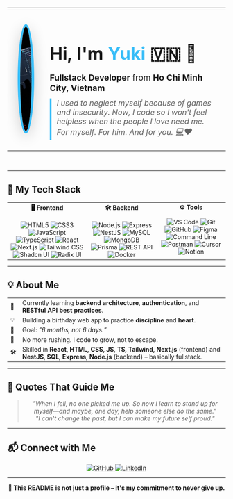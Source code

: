 <!-- Profile Header -->
<div align="center">
  <table>
    <tr>
      <td align="center" valign="middle" style="padding: 24px;">
        <img src="./yuki.jpg" alt="Vy" width="240" height="240" style="border-radius: 50%; box-shadow: 0 8px 32px rgba(0,0,0,0.20); border: 6px solid #38bdf8; object-fit: cover;" />
      </td>
      <td align="left" valign="middle" style="padding: 24px; min-width: 320px;">
        <h1 style="font-size: 2.5rem; margin-bottom: 12px;">Hi, I'm <span style="color:#38bdf8;">Yuki</span> 🇻🇳 👋</h1>
        <p style="font-size: 1.2rem; margin-bottom: 12px;">
          <b>Fullstack Developer</b> from <b>Ho Chi Minh City, Vietnam</b>
        </p>
        <blockquote style="font-size: 1.1rem; margin: 0; border-left: 4px solid #38bdf8; padding-left: 12px;">
          <i>
            I used to neglect myself because of games and insecurity. Now, I code so I won't feel helpless when the people I love need me. For myself. For him. And for you. <span style="font-size:1.1em;">💻❤️</span>
          </i>
        </blockquote>
      </td>
    </tr>
  </table>
</div>

<br/>

---

## 🚀 My Tech Stack

<div align="center">

<table>
  <tr>
    <td align="center" valign="top">
      <b>🖥️ Frontend</b><br/><br/>
      <img alt="HTML5" src="https://img.shields.io/badge/HTML5-e34c26?style=for-the-badge&logo=html5&logoColor=white" />
      <img alt="CSS3" src="https://img.shields.io/badge/CSS3-1572B6?style=for-the-badge&logo=css3&logoColor=white" />
      <img alt="JavaScript" src="https://img.shields.io/badge/JavaScript-f7df1e?style=for-the-badge&logo=javascript&logoColor=black" />
      <img alt="TypeScript" src="https://img.shields.io/badge/TypeScript-007acc?style=for-the-badge&logo=typescript&logoColor=white" />
      <img alt="React" src="https://img.shields.io/badge/React-20232a?style=for-the-badge&logo=react&logoColor=61dafb" />
      <img alt="Next.js" src="https://img.shields.io/badge/Next.js-000000?style=for-the-badge&logo=nextdotjs&logoColor=white" />
      <img alt="Tailwind CSS" src="https://img.shields.io/badge/Tailwind-38bdf8?style=for-the-badge&logo=tailwindcss&logoColor=white" />
      <img alt="Shadcn UI" src="https://img.shields.io/badge/shadcn/ui-111827?style=for-the-badge&logo=react&logoColor=white" />
      <img alt="Radix UI" src="https://img.shields.io/badge/Radix%20UI-111827?style=for-the-badge&logo=radixui&logoColor=white" />
    </td>
    <td align="center" valign="top">
      <b>🛠️ Backend</b><br/><br/>
      <img alt="Node.js" src="https://img.shields.io/badge/Node.js-339933?style=for-the-badge&logo=node-dot-js&logoColor=white" />
      <img alt="Express" src="https://img.shields.io/badge/Express-000000?style=for-the-badge&logo=express&logoColor=white" />
      <img alt="NestJS" src="https://img.shields.io/badge/NestJS-ea2845?style=for-the-badge&logo=nestjs&logoColor=white" />
      <img alt="MySQL" src="https://img.shields.io/badge/MySQL-4479A1?style=for-the-badge&logo=mysql&logoColor=white" />
      <img alt="MongoDB" src="https://img.shields.io/badge/MongoDB-4ea94b?style=for-the-badge&logo=mongodb&logoColor=white" />
      <img alt="Prisma" src="https://img.shields.io/badge/Prisma-2D3748?style=for-the-badge&logo=prisma&logoColor=white" />
      <img alt="REST API" src="https://img.shields.io/badge/REST%20API-6DB33F?style=for-the-badge&logo=api&logoColor=white" />
      <img alt="Docker" src="https://img.shields.io/badge/Docker-0db7ed?style=for-the-badge&logo=docker&logoColor=white" />
    </td>
    <td align="center" valign="top">
      <b>⚙️ Tools</b><br/><br/>
      <img alt="VS Code" src="https://img.shields.io/badge/VS%20Code-007ACC?style=for-the-badge&logo=visual-studio-code&logoColor=white" />
      <img alt="Git" src="https://img.shields.io/badge/Git-F05032?style=for-the-badge&logo=git&logoColor=white" />
      <img alt="GitHub" src="https://img.shields.io/badge/GitHub-181717?style=for-the-badge&logo=github&logoColor=white" />
      <img alt="Figma" src="https://img.shields.io/badge/Figma-F24E1E?style=for-the-badge&logo=figma&logoColor=white" />
      <img alt="Command Line" src="https://img.shields.io/badge/Terminal-000000?style=for-the-badge&logo=windows-terminal&logoColor=white" />
      <img alt="Postman" src="https://img.shields.io/badge/Postman-FF6C37?style=for-the-badge&logo=postman&logoColor=white" />
      <img alt="Cursor" src="https://img.shields.io/badge/Cursor-1A1A1A?style=for-the-badge&logo=cursor&logoColor=white" />
      <img alt="Notion" src="https://img.shields.io/badge/Notion-000000?style=for-the-badge&logo=notion&logoColor=white" />
    </td>
  </tr>
</table>

</div>

---

## 💡 About Me

<div align="center">

<table>
  <tr>
    <td>🌱</td>
    <td>Currently learning <b>backend architecture</b>, <b>authentication</b>, and <b>RESTful API best practices</b>.</td>
  </tr>
  <tr>
    <td>💡</td>
    <td>Building a birthday web app to practice <b>discipline</b> and <b>heart</b>.</td>
  </tr>
  <tr>
    <td>🧠</td>
    <td>Goal: <i>"6 months, not 6 days."</i></td>
  </tr>
  <tr>
    <td>🧘</td>
    <td>No more rushing. I code to grow, not to escape.</td>
  </tr>
  <tr>
    <td>🛠️</td>
    <td>Skilled in <b>React, HTML, CSS, JS, TS, Tailwind, Next.js</b> (frontend) and <b>NestJS, SQL, Express, Node.js</b> (backend) – basically fullstack.</td>
  </tr>
</table>

</div>

---

## 📝 Quotes That Guide Me

<div align="center">

> <i>"When I fell, no one picked me up. So now I learn to stand up for myself—and maybe, one day, help someone else do the same."</i>  
> <i>"I can't change the past, but I can make my future self proud."</i>

</div>

---

## 📬 Connect with Me

<div align="center">
  <a href="https://github.com/yourusername">
    <img alt="GitHub" src="https://img.shields.io/badge/GitHub-%2312100E.svg?&style=for-the-badge&logo=github&logoColor=white" />
  </a>
  <a href="https://www.linkedin.com/in/yourprofile">
    <img alt="LinkedIn" src="https://img.shields.io/badge/linkedin-%230077B5.svg?&style=for-the-badge&logo=linkedin&logoColor=white" />
  </a>
</div>

---

<div align="center">
  <b>🖤 This README is not just a profile – it's my commitment to never give up.</b>
</div>
